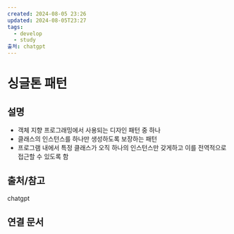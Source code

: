 ```yaml
---
created: 2024-08-05 23:26
updated: 2024-08-05T23:27
tags:
  - develop
  - study
출처: chatgpt
---
```

# 싱글톤 패턴

## 설명
- 객체 지향 프로그래밍에서 사용되는 디자인 패턴 중 하나
- 클래스의 인스턴스를 하나만 생성하도록 보장하는 패턴
- 프로그램 내에서 특정 클래스가 오직 하나의 인스턴스만 갖게하고 이를 전역적으로 접근할 수 있도록 함

## 출처/참고
chatgpt


## 연결 문서

